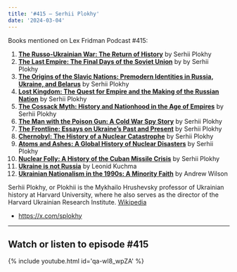 ```yaml
---
title: '#415 – Serhii Plokhy'
date: '2024-03-04'
---
```


Books mentioned on Lex Fridman Podcast #415:

1. <b><a href="https://amzn.to/48HbHlJ" target="_blank" rel="sponsored noopener noreferrer">The Russo-Ukrainian War: The Return of History</a></b> by Serhii Plokhy
2. <b><a href="https://amzn.to/48HioUO" target="_blank" rel="sponsored noopener noreferrer">The Last Empire: The Final Days of the Soviet Union</a></b> by by Serhii Plokhy
3. <b><a href="https://amzn.to/48LpE1H" target="_blank" rel="sponsored noopener noreferrer">The Origins of the Slavic Nations: Premodern Identities in Russia, Ukraine, and Belarus</a></b> by Serhii Plokhy
4. <b><a href="https://amzn.to/436Fx1Q" target="_blank" rel="sponsored noopener noreferrer">Lost Kingdom: The Quest for Empire and the Making of the Russian Nation</a></b> by Serhii Plokhy
5. <b><a href="https://amzn.to/3V1N4wE" target="_blank" rel="sponsored noopener noreferrer">The Cossack Myth: History and Nationhood in the Age of Empires</a></b> by Serhii Plokhy
6. <b><a href="https://amzn.to/4a27NF3" target="_blank" rel="sponsored noopener noreferrer">The Man with the Poison Gun: A Cold War Spy Story</a></b> by Serhii Plokhy
7. <b><a href="https://amzn.to/3T1iqRu" target="_blank" rel="sponsored noopener noreferrer">The Frontline: Essays on Ukraine’s Past and Present</a></b> by Serhii Plokhy
8. <b><a href="https://amzn.to/3IjIu5w" target="_blank" rel="sponsored noopener noreferrer">Chernobyl: The History of a Nuclear Catastrophe</a></b> by Serhii Plokhy
9. <b><a href="https://amzn.to/3T3d3Bt" target="_blank" rel="sponsored noopener noreferrer">Atoms and Ashes: A Global History of Nuclear Disasters</a></b> by Serhii Plokhy
10. <b><a href="https://amzn.to/434rBVZ" target="_blank" rel="sponsored noopener noreferrer">Nuclear Folly: A History of the Cuban Missile Crisis</a></b> by Serhii Plokhy
11. <b><a href="https://www.goodreads.com/book/show/22379116--" target="_blank">Ukraine is not Russia</a></b> by Leonid Kuchma
12. <b><a href="https://amzn.to/49YPHnm" target="_blank" rel="sponsored noopener noreferrer">Ukrainian Nationalism in the 1990s: A Minority Faith</a></b> by Andrew Wilson

<!--more-->

Serhii Plokhy, or Plokhii is the Mykhailo Hrushevsky professor of Ukrainian history at Harvard University, where he also serves as the director of the Harvard Ukrainian Research Institute. <a href="https://en.wikipedia.org/wiki/Serhii_Plokhy" target="_blank">Wikipedia</a>

- <a href="https://x.com/splokhy" target="_blank">https://x.com/splokhy</a>

- - - - - -

## Watch or listen to episode #415

{% include youtube.html id='qa-wl8_wpZA' %}